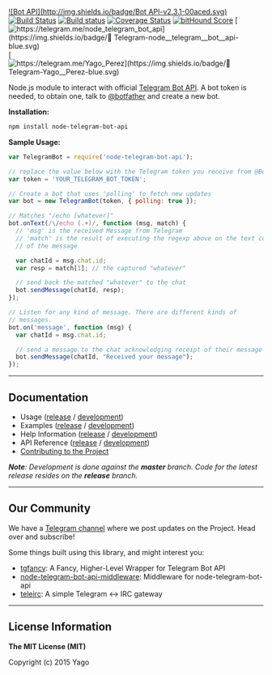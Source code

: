  [![Bot API](http://img.shields.io/badge/Bot API-v2.3.1-00aced.svg)](https://core.telegram.org/bots/api)
 [![Build Status](https://travis-ci.org/yagop/node-telegram-bot-api.svg?branch=master)](https://travis-ci.org/yagop/node-telegram-bot-api)
 [![Build status](https://ci.appveyor.com/api/projects/status/ujko6bsum3g5msjh/branch/master?svg=true)](https://ci.appveyor.com/project/yagop/node-telegram-bot-api/branch/master)
 [![Coverage Status](https://coveralls.io/repos/yagop/node-telegram-bot-api/badge.svg?branch=master)](https://coveralls.io/r/yagop/node-telegram-bot-api?branch=master)
 [![bitHound Score](https://www.bithound.io/github/yagop/node-telegram-bot-api/badges/score.svg)](https://www.bithound.io/github/yagop/node-telegram-bot-api)
 [![https://telegram.me/node_telegram_bot_api](https://img.shields.io/badge/💬 Telegram-node__telegram__bot__api-blue.svg)](https://telegram.me/node_telegram_bot_api)
 [![https://telegram.me/Yago_Perez](https://img.shields.io/badge/💬 Telegram-Yago__Perez-blue.svg)](https://telegram.me/Yago_Perez)

Node.js module to interact with official [Telegram Bot API](https://core.telegram.org/bots/api). A bot token is needed, to obtain one, talk to [@botfather](https://telegram.me/BotFather) and create a new bot.

**Installation:**

```sh
npm install node-telegram-bot-api
```

**Sample Usage:**

```js
var TelegramBot = require('node-telegram-bot-api');

// replace the value below with the Telegram token you receive from @BotFather
var token = 'YOUR_TELEGRAM_BOT_TOKEN';

// Create a bot that uses 'polling' to fetch new updates
var bot = new TelegramBot(token, { polling: true });

// Matches "/echo [whatever]"
bot.onText(/\/echo (.+)/, function (msg, match) {
  // 'msg' is the received Message from Telegram
  // 'match' is the result of executing the regexp above on the text content
  // of the message

  var chatId = msg.chat.id;
  var resp = match[1]; // the captured "whatever"

  // send back the matched "whatever" to the chat
  bot.sendMessage(chatId, resp);
});

// Listen for any kind of message. There are different kinds of
// messages.
bot.on('message', function (msg) {
  var chatId = msg.chat.id;

  // send a message to the chat acknowledging receipt of their message
  bot.sendMessage(chatId, "Received your message");
});
```


* * *


## Documentation

  * Usage ([release][usage-release] / [development][usage-dev])
  * Examples ([release][examples-release] / [development][examples-dev])
  * Help Information ([release][help-release] / [development][help-dev])
  * API Reference ([release][api-release] / [development][api-dev])
  * [Contributing to the Project][contributing]

_**Note**: Development is done against the **master** branch. Code for the latest release
resides on the **release** branch._

[usage-release]:https://github.com/yagop/node-telegram-bot-api/tree/release/doc/usage.md
[examples-release]:https://github.com/yagop/node-telegram-bot-api/tree/release/doc/help.md
[help-release]:https://github.com/yagop/node-telegram-bot-api/tree/release/examples
[api-release]:https://github.com/yagop/node-telegram-bot-api/tree/release/doc/api.md

[usage-dev]:https://github.com/yagop/node-telegram-bot-api/tree/master/doc/usage.md
[examples-dev]:https://github.com/yagop/node-telegram-bot-api/tree/master/doc/help.md
[help-dev]:https://github.com/yagop/node-telegram-bot-api/tree/master/examples
[api-dev]:https://github.com/yagop/node-telegram-bot-api/tree/master/doc/api.md
[contributing]:https://github.com/yagop/node-telegram-bot-api/tree/master/CONTRIBUTING.md


* * *


## Our Community

We have a [Telegram channel][tg-channel] where we post updates on
the Project. Head over and subscribe!

Some things built using this library, and might interest you:

* [tgfancy](https://github.com/GochoMugo/tgfancy): A Fancy, Higher-Level Wrapper for Telegram Bot API
* [node-telegram-bot-api-middleware](https://github.com/idchlife/node-telegram-bot-api-middleware): Middleware for node-telegram-bot-api
* [teleirc](https://github.com/FruitieX/teleirc): A simple Telegram ↔ IRC gateway


* * *


## License Information

**The MIT License (MIT)**

Copyright (c) 2015 Yago


[tg-channel]:https://telegram.me/node_telegram_bot_api
